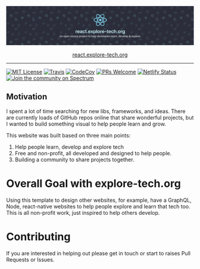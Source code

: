 <div align="center">

<img alt="header" src="./header.png" />



[react.explore-tech.org](https://react.explore-tech.org)

</div>

<hr/>

[![MIT License][license-badge]][license] 
[![Travis](https://img.shields.io/travis/boyney123/react.explore-tech.org/master.svg)](https://travis-ci.org/boyney123/react.explore-tech.org)
[![CodeCov](https://codecov.io/gh/boyney123/react.explore-tech.org/branch/master/graph/badge.svg?token=AoXW3EFgMP)](https://codecov.io/gh/boyney123/react.explore-tech.org)
[![PRs Welcome][prs-badge]][prs]
[![Netlify Status](https://api.netlify.com/api/v1/badges/b8b80b61-4213-4bd8-ac48-831738e1ca1b/deploy-status)](https://app.netlify.com/sites/react-openlist/deploys)
[![Join the community on Spectrum][spectrum-badge]][spectrum]

## Motivation
I spent a lot of time searching for new libs, frameworks, and ideas. There are currently loads of GitHub repos online that share wonderful projects, but I wanted to build something visual to help people learn and grow.

This website was built based on three main points:

1. Help people learn, develop and explore tech
1. Free and non-profit, all developed and designed to help people.
1. Building a community to share projects together.


# Overall Goal with explore-tech.org
Using this template to design other websites, for example, have a GraphQL, Node, react-native websites to help people explore and learn that tech too. This is all non-profit work, just inspired to help others develop.

# Contributing
If you are interested in helping out please get in touch or start to raises Pull Requests or Issues. 


[spectrum-badge]: https://withspectrum.github.io/badge/badge.svg
[spectrum]: https://spectrum.chat/explore-tech
[license-badge]: https://img.shields.io/badge/License-MIT-yellow.svg
[license]: https://github.com/boyney123/react.explore-tech.org/blob/master/LICENSE
[prs-badge]: https://img.shields.io/badge/PRs-welcome-brightgreen.svg?style=flat-square
[prs]: http://makeapullrequest.com
